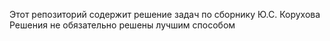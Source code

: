 Этот репозиторий содержит решение задач по сборнику Ю.С. Корухова
Решения не обязательно решены лучшим способом
